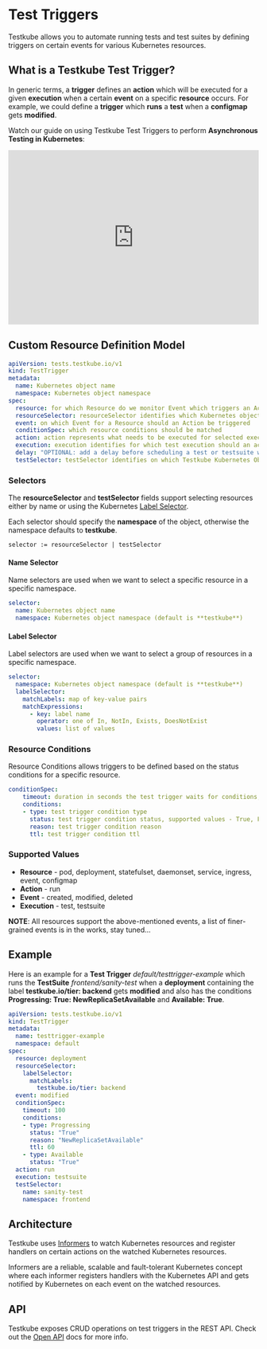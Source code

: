 # Test Triggers

Testkube allows you to automate running tests and test suites by defining triggers on certain events for various Kubernetes resources.

## What is a Testkube Test Trigger?

In generic terms, a **trigger** defines an **action** which will be executed for a given **execution** when a certain **event** on a specific **resource** occurs. For example, we could define a **trigger** which **runs** a **test** when a **configmap** gets **modified**.

Watch our guide on using Testkube Test Triggers to perform **Asynchronous Testing in Kubernetes**:
<iframe width="100%" height="350px" src="https://www.youtube.com/embed/t4V6E9rQ5W4" title="YouTube video player" frameborder="0" allow="accelerometer; autoplay; clipboard-write; encrypted-media; gyroscope; picture-in-picture; web-share" allowfullscreen></iframe>


## Custom Resource Definition Model

```yaml
apiVersion: tests.testkube.io/v1
kind: TestTrigger
metadata:
  name: Kubernetes object name
  namespace: Kubernetes object namespace
spec:
  resource: for which Resource do we monitor Event which triggers an Action
  resourceSelector: resourceSelector identifies which Kubernetes objects should be watched
  event: on which Event for a Resource should an Action be triggered
  conditionSpec: which resource conditions should be matched
  action: action represents what needs to be executed for selected execution
  execution: execution identifies for which test execution should an action be executed
  delay: "OPTIONAL: add a delay before scheduling a test or testsuite when a trigger is matched to an event"
  testSelector: testSelector identifies on which Testkube Kubernetes Objects an action should be taken
```

### Selectors

The **resourceSelector** and **testSelector** fields support selecting resources either by name or using
the Kubernetes [Label Selector](https://kubernetes.io/docs/concepts/overview/working-with-objects/labels/#resources-that-support-set-based-requirements).

Each selector should specify the **namespace** of the object, otherwise the namespace defaults to **testkube**.

```
selector := resourceSelector | testSelector
```

#### Name Selector

Name selectors are used when we want to select a specific resource in a specific namespace.

```yaml
selector:
  name: Kubernetes object name
  namespace: Kubernetes object namespace (default is **testkube**)
```

#### Label Selector

Label selectors are used when we want to select a group of resources in a specific namespace.

```yaml
selector:
  namespace: Kubernetes object namespace (default is **testkube**)
  labelSelector:
    matchLabels: map of key-value pairs
    matchExpressions:
      - key: label name
        operator: one of In, NotIn, Exists, DoesNotExist
        values: list of values
```

### Resource Conditions

Resource Conditions allows triggers to be defined based on the status conditions for a specific resource.

```yaml
conditionSpec:
    timeout: duration in seconds the test trigger waits for conditions, until its stopped
    conditions:
    - type: test trigger condition type
      status: test trigger condition status, supported values - True, False, Unknown
      reason: test trigger condition reason
      ttl: test trigger condition ttl
```

### Supported Values
* **Resource**  - pod, deployment, statefulset, daemonset, service, ingress, event, configmap
* **Action**    - run
* **Event**     - created, modified, deleted
* **Execution** - test, testsuite

**NOTE**: All resources support the above-mentioned events, a list of finer-grained events is in the works, stay tuned...

## Example

Here is an example for a **Test Trigger** *default/testtrigger-example* which runs the **TestSuite** *frontend/sanity-test*
when a **deployment** containing the label **testkube.io/tier: backend** gets **modified** and also has the conditions **Progressing: True: NewReplicaSetAvailable** and **Available: True**.

```yaml
apiVersion: tests.testkube.io/v1
kind: TestTrigger
metadata:
  name: testtrigger-example
  namespace: default
spec:
  resource: deployment
  resourceSelector:
    labelSelector:
      matchLabels:
        testkube.io/tier: backend
  event: modified
  conditionSpec:
    timeout: 100
    conditions:
    - type: Progressing
      status: "True"
      reason: "NewReplicaSetAvailable"
      ttl: 60
    - type: Available
      status: "True"
  action: run
  execution: testsuite
  testSelector:
    name: sanity-test
    namespace: frontend
```

## Architecture

Testkube uses [Informers](https://pkg.go.dev/k8s.io/client-go/informers) to watch Kubernetes resources and register handlers
on certain actions on the watched Kubernetes resources.

Informers are a reliable, scalable and fault-tolerant Kubernetes concept where each informer registers handlers with the
Kubernetes API and gets notified by Kubernetes on each event on the watched resources.

## API

Testkube exposes CRUD operations on test triggers in the REST API. Check out the [Open API](../openapi.md) docs for more info.
